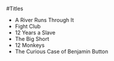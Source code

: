 #Titles

* A River Runs Through It
* Fight Club
* 12 Years a Slave
* The Big Short
* 12 Monkeys
* The Curious Case of Benjamin Button

